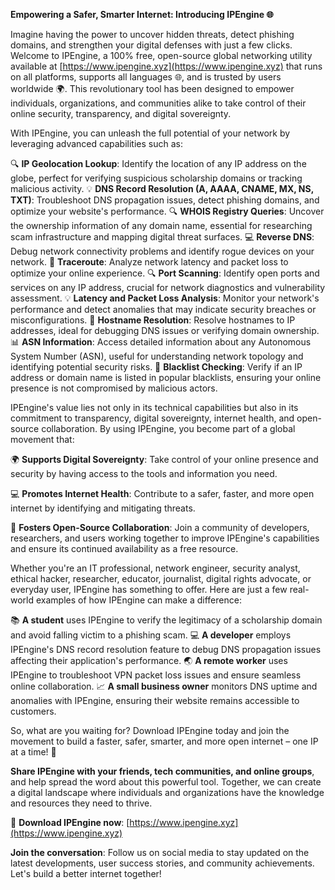 **Empowering a Safer, Smarter Internet: Introducing IPEngine 🌐**

Imagine having the power to uncover hidden threats, detect phishing domains, and strengthen your digital defenses with just a few clicks. Welcome to IPEngine, a 100% free, open-source global networking utility available at [https://www.ipengine.xyz](https://www.ipengine.xyz) that runs on all platforms, supports all languages 🌐, and is trusted by users worldwide 🌍. This revolutionary tool has been designed to empower individuals, organizations, and communities alike to take control of their online security, transparency, and digital sovereignty.

With IPEngine, you can unleash the full potential of your network by leveraging advanced capabilities such as:

🔍 **IP Geolocation Lookup**: Identify the location of any IP address on the globe, perfect for verifying suspicious scholarship domains or tracking malicious activity.
💡 **DNS Record Resolution (A, AAAA, CNAME, MX, NS, TXT)**: Troubleshoot DNS propagation issues, detect phishing domains, and optimize your website's performance.
🔍 **WHOIS Registry Queries**: Uncover the ownership information of any domain name, essential for researching scam infrastructure and mapping digital threat surfaces.
💻 **Reverse DNS**: Debug network connectivity problems and identify rogue devices on your network.
🚀 **Traceroute**: Analyze network latency and packet loss to optimize your online experience.
🔍 **Port Scanning**: Identify open ports and services on any IP address, crucial for network diagnostics and vulnerability assessment.
💡 **Latency and Packet Loss Analysis**: Monitor your network's performance and detect anomalies that may indicate security breaches or misconfigurations.
👥 **Hostname Resolution**: Resolve hostnames to IP addresses, ideal for debugging DNS issues or verifying domain ownership.
📊 **ASN Information**: Access detailed information about any Autonomous System Number (ASN), useful for understanding network topology and identifying potential security risks.
🚫 **Blacklist Checking**: Verify if an IP address or domain name is listed in popular blacklists, ensuring your online presence is not compromised by malicious actors.

IPEngine's value lies not only in its technical capabilities but also in its commitment to transparency, digital sovereignty, internet health, and open-source collaboration. By using IPEngine, you become part of a global movement that:

🌍 **Supports Digital Sovereignty**: Take control of your online presence and security by having access to the tools and information you need.

💻 **Promotes Internet Health**: Contribute to a safer, faster, and more open internet by identifying and mitigating threats.

🤝 **Fosters Open-Source Collaboration**: Join a community of developers, researchers, and users working together to improve IPEngine's capabilities and ensure its continued availability as a free resource.

Whether you're an IT professional, network engineer, security analyst, ethical hacker, researcher, educator, journalist, digital rights advocate, or everyday user, IPEngine has something to offer. Here are just a few real-world examples of how IPEngine can make a difference:

📚 **A student** uses IPEngine to verify the legitimacy of a scholarship domain and avoid falling victim to a phishing scam.
💻 **A developer** employs IPEngine's DNS record resolution feature to debug DNS propagation issues affecting their application's performance.
🌏 **A remote worker** uses IPEngine to troubleshoot VPN packet loss issues and ensure seamless online collaboration.
📈 **A small business owner** monitors DNS uptime and anomalies with IPEngine, ensuring their website remains accessible to customers.

So, what are you waiting for? Download IPEngine today and join the movement to build a faster, safer, smarter, and more open internet – one IP at a time! 🚀

**Share IPEngine with your friends, tech communities, and online groups**, and help spread the word about this powerful tool. Together, we can create a digital landscape where individuals and organizations have the knowledge and resources they need to thrive.

🔗 **Download IPEngine now**: [https://www.ipengine.xyz](https://www.ipengine.xyz)

**Join the conversation**: Follow us on social media to stay updated on the latest developments, user success stories, and community achievements. Let's build a better internet together!
